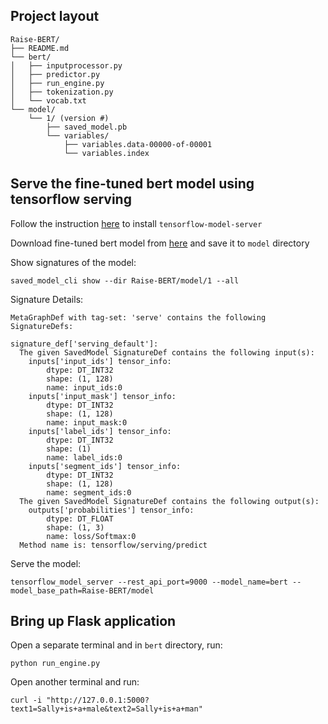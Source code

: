 ## Project layout
```
Raise-BERT/
├── README.md
└── bert/
│   ├── inputprocessor.py
│   ├── predictor.py
│   ├── run_engine.py
│   ├── tokenization.py
│   └── vocab.txt
└── model/
    └── 1/ (version #)
        ├── saved_model.pb
        └── variables/
            ├── variables.data-00000-of-00001
            └── variables.index
```

## Serve the fine-tuned bert model using tensorflow serving
Follow the instruction [here](https://www.tensorflow.org/tfx/serving/setup) to install ```tensorflow-model-server```

Download fine-tuned bert model from [here](https://drive.google.com/drive/folders/1Lsieg1PMLYZKjbncQfnwaZqcd04_Sev_?usp=sharing) and save it to ```model``` directory

Show signatures of the model:
```
saved_model_cli show --dir Raise-BERT/model/1 --all
```

Signature Details:
```
MetaGraphDef with tag-set: 'serve' contains the following SignatureDefs:

signature_def['serving_default']:
  The given SavedModel SignatureDef contains the following input(s):
    inputs['input_ids'] tensor_info:
        dtype: DT_INT32
        shape: (1, 128)
        name: input_ids:0
    inputs['input_mask'] tensor_info:
        dtype: DT_INT32
        shape: (1, 128)
        name: input_mask:0
    inputs['label_ids'] tensor_info:
        dtype: DT_INT32
        shape: (1)
        name: label_ids:0
    inputs['segment_ids'] tensor_info:
        dtype: DT_INT32
        shape: (1, 128)
        name: segment_ids:0
  The given SavedModel SignatureDef contains the following output(s):
    outputs['probabilities'] tensor_info:
        dtype: DT_FLOAT
        shape: (1, 3)
        name: loss/Softmax:0
  Method name is: tensorflow/serving/predict
```

Serve the model:
```
tensorflow_model_server --rest_api_port=9000 --model_name=bert --model_base_path=Raise-BERT/model
```

## Bring up Flask application
Open a separate terminal and in ```bert``` directory, run:
```
python run_engine.py
```

Open another terminal and run:
```
curl -i "http://127.0.0.1:5000?text1=Sally+is+a+male&text2=Sally+is+a+man"
```
